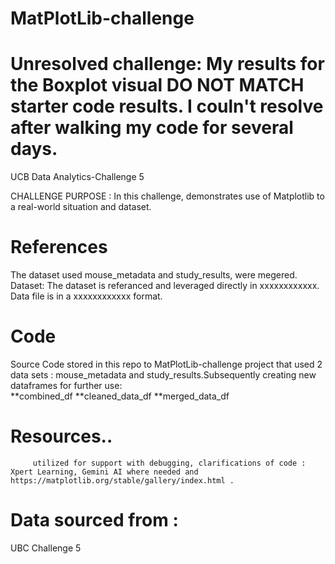 # MatPlotLib-challenge

Unresolved challenge: My results  for the Boxplot visual DO NOT MATCH starter code results. I couln't resolve after walking my code for several days. 
=======
UCB Data Analytics-Challenge 5 

CHALLENGE PURPOSE : In this challenge, demonstrates use of  Matplotlib to a real-world situation and dataset.

# References
The dataset used mouse_metadata and study_results, were megered.  
Dataset: 
         The dataset is referanced and leveraged directly in xxxxxxxxxxxx. Data file is in a xxxxxxxxxxxx format. 
                  
# Code
Source Code stored in this repo to MatPlotLib-challenge project that used 2 data sets : mouse_metadata and study_results.Subsequently creating new dataframes for further use:  
**combined_df
**cleaned_data_df
**merged_data_df 
# Resources.. 
         utilized for support with debugging, clarifications of code : Xpert Learning, Gemini AI where needed and https://matplotlib.org/stable/gallery/index.html . 

# Data sourced from : 
UBC Challenge 5  
